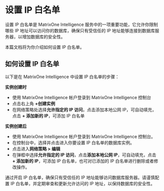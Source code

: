 # 设置 IP 白名单

设置 IP 白名单是 MatrixOne Intelligence 服务中的一项重要功能，它允许你限制哪些 IP 地址可以访问你的数据库，确保只有受信任的 IP 地址能够连接到数据库服务器，以增加数据库的安全性。

本篇文档将为你介绍如何设置 IP 白名单。

## 如何设置 IP 白名单

以下是在 MatrixOne Intelligence 中设置 IP 白名单的步骤：

**实例创建时**

- 使用 MatrixOne Intelligence 帐户登录到 MatrixOne Intelligence 控制台
- 点击右上角 **+创建实例**  
- 在网络策略处选择**允许指定的 IP 访问**，点击添加本地公网 IP，可自动填充，点击 **+ 添加新的 IP**，可添加 IP 白名单

**实例创建后**

- 使用 MatrixOne Intelligence 帐户登录到 MatrixOne Intelligence 控制台。
- 在控制台中，选择并点击进入你要设置 IP 白名单的数据库实例。
- 点击进入**网络策略 > 编辑**
- 在弹框中选择**允许指定的 IP 访问**，点击**添加本地公网 IP**，可自动填充，点击 **+ 添加新的 IP**，可添加 IP 白名单，也可对已添加的 IP 白名单进行删除或者修改操作。

通过开启 IP 白名单，确保只有受信任的 IP 地址能够访问数据库服务器。请谨慎配置 IP 白名单，并定期审查和更新允许访问的 IP 地址，以保持数据库的安全性。
